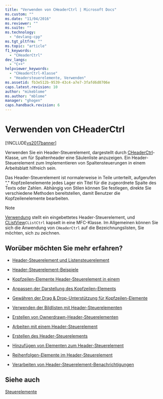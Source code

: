 ```yaml
---
title: "Verwenden von CHeaderCtrl | Microsoft Docs"
ms.custom: ""
ms.date: "11/04/2016"
ms.reviewer: ""
ms.suite: ""
ms.technology: 
  - "devlang-cpp"
ms.tgt_pltfrm: ""
ms.topic: "article"
f1_keywords: 
  - "CHeaderCtrl"
dev_langs: 
  - "C++"
helpviewer_keywords: 
  - "CHeaderCtrl-Klasse"
  - "Headersteuerelemente, Verwenden"
ms.assetid: fb3e512b-9539-43c4-a7e7-3fafd6d0706e
caps.latest.revision: 10
author: "mikeblome"
ms.author: "mblome"
manager: "ghogen"
caps.handback.revision: 6
---
```

# Verwenden von CHeaderCtrl
[!INCLUDE[vs2017banner](../assembler/inline/includes/vs2017banner.md)]

Verwenden Sie ein Header\-Steuerelement, dargestellt durch [CHeaderCtrl](../mfc/reference/cheaderctrl-class.md)\- Klasse, um für Spaltenheader eine Säulenliste anzuzeigen.  Ein Header\-Steuerelement zum Implementieren von Spaltensteuerungen in einem Arbeitsblatt hilfreich sein.  
  
 Das Header\-Steuerelement ist normalerweise in Teile unterteilt, aufgerufen "," Kopfzeilenelemente jedes Lager ein Titel für die zugeordnete Spalte des Texts oder Zahlen.  Abhängig von Stilen können Sie festlegen, direkte Sie verschiedene Methoden bereitstellen, damit Benutzer die Kopfzeilenelemente bearbeiten.  
  
> [!NOTE]
>  [Verwendung](../mfc/reference/clistctrl-class.md) stellt ein eingebettetes Header\-Steuerelement, und [CListView](../mfc/reference/clistview-class.md)`CListCtrl` kapselt in eine MFC\-Klasse.  Im Allgemeinen können Sie sich die Anwendung von `CHeaderCtrl` auf die Bezeichnungslisten, Sie möchten, sich zu zeichnen.  
  
## Worüber möchten Sie mehr erfahren?  
  
-   [Header\-Steuerelement und Listensteuerelement](../mfc/header-control-and-list-control.md)  
  
-   [Header\-Steuerelement\-Beispiele](../mfc/header-control-examples.md)  
  
-   [Kopfzeilen\-Elemente Header\-Steuerelement in einem](../mfc/header-items-in-a-header-control.md)  
  
-   [Anpassen der Darstellung des Kopfzeilen\-Elements](../mfc/customizing-the-header-item-s-appearance.md)  
  
-   [Gewähren der Drag & Drop\-Unterstützung für Kopfzeilen\-Elemente](../mfc/providing-drag-and-drop-support-for-header-items.md)  
  
-   [Verwenden der Bildlisten mit Header\-Steuerelementen](../mfc/using-image-lists-with-header-controls.md)  
  
-   [Erstellen von Ownerdrawn\-Header\-Steuerelementen](../mfc/making-owner-drawn-header-controls.md)  
  
-   [Arbeiten mit einem Header\-Steuerelement](../mfc/working-with-a-header-control.md)  
  
-   [Erstellen des Header\-Steuerelements](../mfc/creating-the-header-control.md)  
  
-   [Hinzufügen von Elementen zum Header\-Steuerelement](../mfc/adding-items-to-the-header-control.md)  
  
-   [Reihenfolgen\-Elemente im Header\-Steuerelement](../mfc/ordering-items-in-the-header-control.md)  
  
-   [Verarbeiten von Header\-Steuerelement\-Benachrichtigungen](../mfc/processing-header-control-notifications.md)  
  
## Siehe auch  
 [Steuerelemente](../mfc/controls-mfc.md)